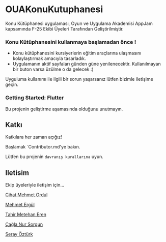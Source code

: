 # OUAKonuKutuphanesi

Konu Kütüphanesi uygulaması, Oyun ve Uygulama Akademisi AppJam kapsamında F-25 Ekibi Üyeleri Tarafından Geliştirilmiştir.

### Konu Kütüphanesini kullanmaya başlamadan önce ! 

- Konu kütüphanesini kursiyerlerin eğitim araçlarına ulaşmasını kolaylaştırmak amacıyla tasarladık.
- Uygulamanın aktif sayfaları günden güne yenilenecektir. Kullanılmayan bir buton varsa üzülme o da gelecek :)

Uyguluma kullanımı ile ilgili bir sorun yaşarsanız lütfen bizimle iletişime geçin.

### Getting Started: Flutter

Bu projenin geliştirme aşamasında olduğunu unutmayın.

## Katkı

Katkılara her zaman açığız!

Başlamak `Contributor.md'ye bakın.

Lütfen bu projenin `davranış kurallarına` uyun.

## Iletisim

Ekip üyeleriyle iletişim için...


[Cihat Mehmet Ordul](https://www.linkedin.com/in/cihat-mehmet-ordul-a8a636258)

[Mehmet Ergül](https://linkedin.com/in/mustafaergül)

[Tahir Metehan Eren](https://linkedin.com/in/tahirmetehaneren)

[Çağla Nur Sorgun](https://www.linkedin.com/in/%C3%A7a%C4%9Flanursorkun)

[Seray Öztürk](https://www.linkedin.com/in/seray-öztürk?trk)



